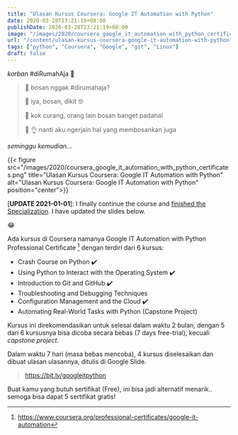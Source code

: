```yaml
---
title: "Ulasan Kursus Coursera: Google IT Automation with Python"
date: 2020-03-28T23:21:19+08:00
publishDate: 2020-03-28T23:21:19+08:00
image: "/images/2020/coursera_google_it_automation_with_python_certificates.png"
url: "/content/ulasan-kursus-coursera-google-it-automation-with-python"
tags: ["python", "Coursera", "Google", "git", "Linux"]
draft: false
---
```



_korban_ #diRumahAja :face_with_head_bandage:

> :space_invader: bosan nggak #dirumahaja? 
>
> :robot: iya, bosan, dikit :nerd_face:
>
> :space_invader: kok curang, orang lain bosan banget padahal
>
> :robot: :ok_hand: nanti aku ngerjain hal yang membosankan juga 

_seminggu kemudian..._

{{< figure src="/images/2020/coursera_google_it_automation_with_python_certificates.png" title="Ulasan Kursus Coursera: Google IT Automation with Python" alt="Ulasan Kursus Coursera: Google IT Automation with Python" position="center">}}

[**UPDATE 2021-01-01**]: I finally continue the course and [finished the Specialization](https://oo.or.id/content/new-year-new-hope-2021/). I have updated the slides below.

:joy:

Ada kursus di Coursera namanya Google IT Automation with Python Professional Certificate [^1] dengan terdiri dari 6 kursus:

* Crash Course on Python :heavy_check_mark:
* Using Python to Interact with the Operating System :heavy_check_mark:
* Introduction to Git and GitHub :heavy_check_mark:
* Troubleshooting and Debugging Techniques
* Configuration Management and the Cloud :heavy_check_mark:
* Automating Real-World Tasks with Python (Capstone Project)

Kursus ini direkomendasikan untuk selesai dalam waktu 2 bulan, dengan 5 dari 6 kursusnya bisa dicoba secara bebas (7 days free-trial), kecuali _capstone project_.

Dalam waktu 7 hari (masa bebas mencoba), 4 kursus diselesaikan dan dibuat ulasan ulasannya, ditulis di Google Slide.

> https://bit.ly/googleitpython

Buat kamu yang butuh sertifikat (Free), ini bisa jadi alternatif menarik.. semoga bisa dapat 5 sertifikat gratis!

[^1]: https://www.coursera.org/professional-certificates/google-it-automation

